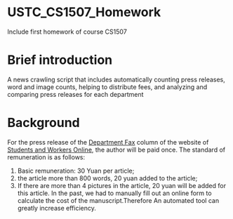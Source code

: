 # USTC_CS1507_Homework
Include first homework of course CS1507
# Brief introduction
 A news crawling script that includes automatically counting press releases, word and image counts, helping to distribute fees, and analyzing and comparing press releases for each department
# Background
For the press release of the [Department Fax](http://stuhome.ustc.edu.cn/2314/list.htm) column of the website of [Students and Workers Online](http://stuhome.ustc.edu.cn/main.htm), the author will be paid once.
The standard of remuneration is as follows:
 1. Basic remuneration: 30 Yuan per article; 
 2.  the article more than 800 words, 20 yuan added to the article; 
 3.  If there are more than 4 pictures in the article, 20 yuan will be added for this article.
In the past, we had to manually fill out an online form to calculate the cost of the manuscript.Therefore An automated tool can greatly increase efficiency.